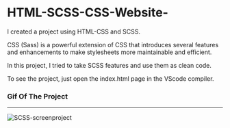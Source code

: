 # HTML-SCSS-CSS-Website-

I created a project using HTML-CSS and SCSS. <br>

CSS (Sass) is a powerful extension of CSS that introduces several features and enhancements to make stylesheets more maintainable and efficient. <br>

In this project, I tried to take SCSS features and use them as clean code. <br>

To see the project, just open the index.html page in the VScode compiler. <br>

<h3>Gif Of The Project</h3>

<hr>

![SCSS-screenproject](https://github.com/SercanErpolat/HTML-SCSS-CSS-Website-/assets/110222359/e45b7737-0d26-4e97-8166-ee373de931e7)



